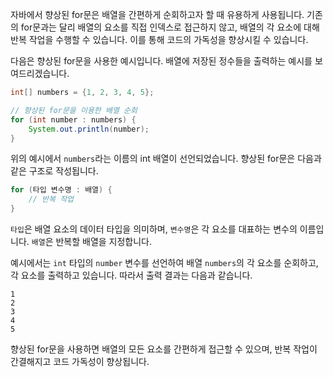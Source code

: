 자바에서 향상된 for문은 배열을 간편하게 순회하고자 할 때 유용하게 사용됩니다. 기존의 for문과는 달리 배열의 요소를 직접 인덱스로 접근하지 않고, 배열의 각 요소에 대해 반복 작업을 수행할 수 있습니다. 이를 통해 코드의 가독성을 향상시킬 수 있습니다.

다음은 향상된 for문을 사용한 예시입니다. 배열에 저장된 정수들을 출력하는 예시를 보여드리겠습니다.

```java
int[] numbers = {1, 2, 3, 4, 5};

// 향상된 for문을 이용한 배열 순회
for (int number : numbers) {
    System.out.println(number);
}
```

위의 예시에서 `numbers`라는 이름의 int 배열이 선언되었습니다. 향상된 for문은 다음과 같은 구조로 작성됩니다.

```java
for (타입 변수명 : 배열) {
    // 반복 작업
}
```

`타입`은 배열 요소의 데이터 타입을 의미하며, `변수명`은 각 요소를 대표하는 변수의 이름입니다. `배열`은 반복할 배열을 지정합니다.

예시에서는 `int` 타입의 `number` 변수를 선언하여 배열 `numbers`의 각 요소를 순회하고, 각 요소를 출력하고 있습니다. 따라서 출력 결과는 다음과 같습니다.

```
1
2
3
4
5
```

향상된 for문을 사용하면 배열의 모든 요소를 간편하게 접근할 수 있으며, 반복 작업이 간결해지고 코드 가독성이 향상됩니다.
